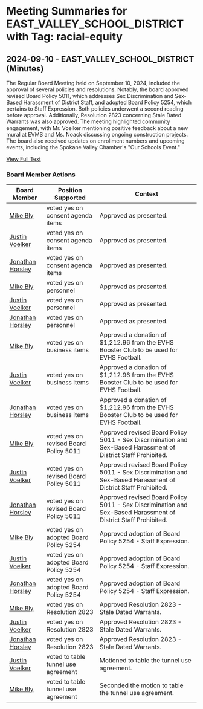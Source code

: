# Meeting Summaries for EAST_VALLEY_SCHOOL_DISTRICT with Tag: racial-equity

## 2024-09-10 - EAST_VALLEY_SCHOOL_DISTRICT (Minutes)

The Regular Board Meeting held on September 10, 2024, included the approval of several policies and resolutions. Notably, the board approved revised Board Policy 5011, which addresses Sex Discrimination and Sex-Based Harassment of District Staff, and adopted Board Policy 5254, which pertains to Staff Expression. Both policies underwent a second reading before approval. Additionally, Resolution 2823 concerning Stale Dated Warrants was also approved. The meeting highlighted community engagement, with Mr. Voelker mentioning positive feedback about a new mural at EVMS and Ms. Noack discussing ongoing construction projects. The board also received updates on enrollment numbers and upcoming events, including the Spokane Valley Chamber's "Our Schools Event."

[View Full Text](https://raw.githubusercontent.com/VoronoiPerspectives/WashingtonStateSchoolBoardExplorer/refs/heads/main/data/countries/usa/states/wa/counties/spokane/school_boards/east_valley_school_district/2024/2024-09-10-minutes.txt)

### Board Member Actions

| Board Member | Position Supported | Context |
|--------------|--------------------|---------|
| [Mike Bly](board_member_278.md) | voted yes on consent agenda items | Approved as presented. |
| [Justin Voelker](board_member_276.md) | voted yes on consent agenda items | Approved as presented. |
| [Jonathan Horsley](board_member_277.md) | voted yes on consent agenda items | Approved as presented. |
| [Mike Bly](board_member_278.md) | voted yes on personnel | Approved as presented. |
| [Justin Voelker](board_member_276.md) | voted yes on personnel | Approved as presented. |
| [Jonathan Horsley](board_member_277.md) | voted yes on personnel | Approved as presented. |
| [Mike Bly](board_member_278.md) | voted yes on business items | Approved a donation of $1,212.96 from the EVHS Booster Club to be used for EVHS Football. |
| [Justin Voelker](board_member_276.md) | voted yes on business items | Approved a donation of $1,212.96 from the EVHS Booster Club to be used for EVHS Football. |
| [Jonathan Horsley](board_member_277.md) | voted yes on business items | Approved a donation of $1,212.96 from the EVHS Booster Club to be used for EVHS Football. |
| [Mike Bly](board_member_278.md) | voted yes on revised Board Policy 5011 | Approved revised Board Policy 5011 - Sex Discrimination and Sex-Based Harassment of District Staff Prohibited. |
| [Justin Voelker](board_member_276.md) | voted yes on revised Board Policy 5011 | Approved revised Board Policy 5011 - Sex Discrimination and Sex-Based Harassment of District Staff Prohibited. |
| [Jonathan Horsley](board_member_277.md) | voted yes on revised Board Policy 5011 | Approved revised Board Policy 5011 - Sex Discrimination and Sex-Based Harassment of District Staff Prohibited. |
| [Mike Bly](board_member_278.md) | voted yes on adopted Board Policy 5254 | Approved adoption of Board Policy 5254 - Staff Expression. |
| [Justin Voelker](board_member_276.md) | voted yes on adopted Board Policy 5254 | Approved adoption of Board Policy 5254 - Staff Expression. |
| [Jonathan Horsley](board_member_277.md) | voted yes on adopted Board Policy 5254 | Approved adoption of Board Policy 5254 - Staff Expression. |
| [Mike Bly](board_member_278.md) | voted yes on Resolution 2823 | Approved Resolution 2823 - Stale Dated Warrants. |
| [Justin Voelker](board_member_276.md) | voted yes on Resolution 2823 | Approved Resolution 2823 - Stale Dated Warrants. |
| [Jonathan Horsley](board_member_277.md) | voted yes on Resolution 2823 | Approved Resolution 2823 - Stale Dated Warrants. |
| [Justin Voelker](board_member_276.md) | voted to table tunnel use agreement | Motioned to table the tunnel use agreement. |
| [Mike Bly](board_member_278.md) | voted to table tunnel use agreement | Seconded the motion to table the tunnel use agreement. |

